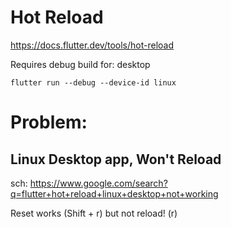 # Hot Reload
https://docs.flutter.dev/tools/hot-reload

Requires debug build for: desktop
```
flutter run --debug --device-id linux
```

# Problem:
## Linux Desktop app, Won't Reload
sch: https://www.google.com/search?q=flutter+hot+reload+linux+desktop+not+working

Reset works (Shift + r) but not reload! (r)
